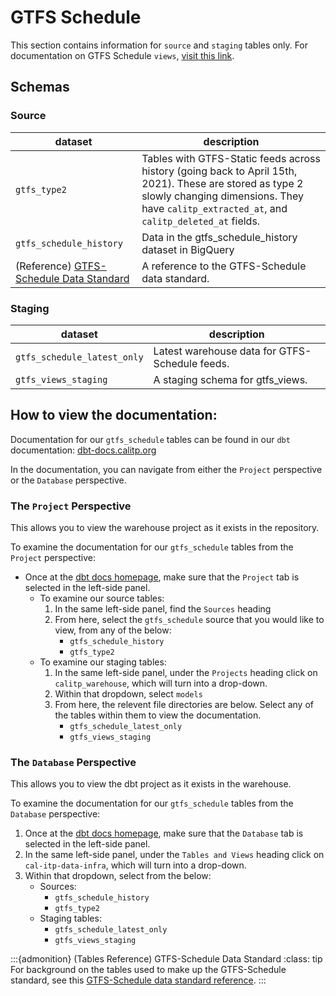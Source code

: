 # GTFS Schedule
This section contains information for `source` and `staging` tables only. For documentation on GTFS Schedule `views`, [visit this link](view-models).

## Schemas

### Source

| dataset | description |
| ------- | ----------- |
| `gtfs_type2` | Tables with GTFS-Static feeds across history (going back to April 15th, 2021). These are stored as type 2 slowly changing dimensions. They have `calitp_extracted_at`, and `calitp_deleted_at` fields. |
| `gtfs_schedule_history` | Data in the gtfs_schedule_history dataset in BigQuery |
| (Reference) [GTFS-Schedule Data Standard](https://developers.google.com/transit/gtfs/reference#agencytxt) | A reference to the GTFS-Schedule data standard. |

### Staging

| dataset | description |
| ------- | ----------- |
| `gtfs_schedule_latest_only` | Latest warehouse data for GTFS-Schedule feeds. |
| `gtfs_views_staging` | A staging schema for gtfs_views. |

## How to view the documentation:

Documentation for our `gtfs_schedule` tables can be found in our `dbt` documentation: [dbt-docs.calitp.org](https://dbt-docs.calitp.org/#!/overview)

In the documentation, you can navigate from either the `Project` perspective or the `Database` perspective.

### The `Project` Perspective
This allows you to view the warehouse project as it exists in the repository.

To examine the documentation for our `gtfs_schedule` tables from the `Project` perspective:

* Once at the [dbt docs homepage](https://dbt-docs.calitp.org/#!/overview), make sure that the `Project` tab is selected in the left-side panel.
    * To examine our source tables:
        1. In the same left-side panel, find the `Sources` heading
        1. From here, select the `gtfs_schedule` source that you would like to view, from any of the below:
            * `gtfs_schedule_history`
            * `gtfs_type2`
    * To examine our staging tables:
        1. In the same left-side panel, under the `Projects` heading click on `calitp_warehouse`, which will turn into a drop-down.
        1. Within that dropdown, select `models`
        1. From here, the relevent file directories are below. Select any of the tables within them to view the documentation.
            * `gtfs_schedule_latest_only`
            * `gtfs_views_staging`


### The `Database` Perspective
This allows you to view the dbt project as it exists in the warehouse.

To examine the documentation for our `gtfs_schedule` tables from the `Database` perspective:

1. Once at the [dbt docs homepage](https://dbt-docs.calitp.org/#!/overview), make sure that the `Database` tab is selected in the left-side panel.
1. In the same left-side panel, under the `Tables and Views` heading click on `cal-itp-data-infra`, which will turn into a drop-down.
1. Within that dropdown, select from the below:
    * Sources:
        * `gtfs_schedule_history`
        * `gtfs_type2`
    * Staging tables:
        * `gtfs_schedule_latest_only`
        * `gtfs_views_staging`


:::{admonition} (Tables Reference) GTFS-Schedule Data Standard
:class: tip
For background on the tables used to make up the GTFS-Schedule standard, see this [GTFS-Schedule data standard reference](https://developers.google.com/transit/gtfs/reference#agencytxt).
:::
